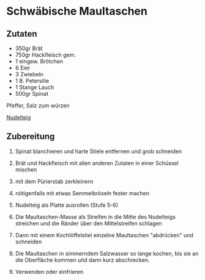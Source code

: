 # Schwäbische Maultaschen

## Zutaten

- 350gr Brät
- 750gr Hackfleisch gem.
- 1 eingew. Brötchen
- 6 Eier
- 3 Zwiebeln
- 1 B. Petersilie
- 1 Stange Lauch
- 500gr Spinat

Pfeffer, Salz zum würzen

[Nudelteig](./nudelteig.md)

## Zubereitung

1. Spinat blanchieren und harte Stiele entfernen und grob schneiden

2. Brät und Hackfleisch mit allen anderen Zutaten in einer Schüssel mischen

3. mit dem Pürierstab zerkleinern

4. nötigenfalls mit etwas Semmelbröseln fester machen

4. Nudelteig als Platte ausrollen (Stufe 5-6)

4. Die Maultaschen-Masse als Streifen in die Mitte des Nudelteigs streichen und die Ränder über den Mittelstreifen schlagen

4. Dann mit einem Kochlöffelstiel einzelne Maultaschen "abdrücken" und schneiden

5. Die Maultaschen in simmerndem Salzwasser so lange kochen, bis sie an die Oberfläche kommen uńd dann kurz abschrecken.

6. Verwenden oder einfrieren
